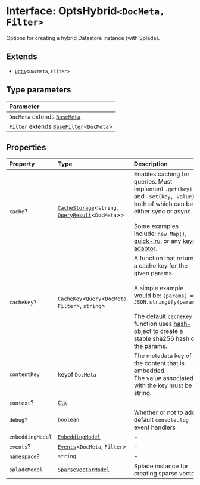 # Interface: OptsHybrid`<DocMeta, Filter>`

Options for creating a hybrid Datastore instance (with Splade).

## Extends

- [`Opts`](Opts.md)\<`DocMeta`, `Filter`\>

## Type parameters

| Parameter                                                                   |
| :-------------------------------------------------------------------------- |
| `DocMeta` extends [`BaseMeta`](../type-aliases/BaseMeta.md)                 |
| `Filter` extends [`BaseFilter`](../type-aliases/BaseFilter.md)\<`DocMeta`\> |

## Properties

| Property         | Type                                                                                                              | Description                                                                                                                                                                                                                                                                                   | Inheritance                        | Source                                                                                                     |
| :--------------- | :---------------------------------------------------------------------------------------------------------------- | :-------------------------------------------------------------------------------------------------------------------------------------------------------------------------------------------------------------------------------------------------------------------------------------------- | :--------------------------------- | :--------------------------------------------------------------------------------------------------------- |
| `cache`?         | [`CacheStorage`](../../../type-aliases/CacheStorage.md)\<`string`, [`QueryResult`](QueryResult.md)\<`DocMeta`\>\> | Enables caching for queries. Must implement `.get(key)` and `.set(key, value)`, both of which can be either sync or async.<br /><br />Some examples include: `new Map()`, [quick-lru](https://github.com/sindresorhus/quick-lru), or any [keyv adaptor](https://github.com/jaredwray/keyv).   | [`Opts`](Opts.md).`cache`          | [src/datastore/types.ts:95](https://github.com/dexaai/llm-tools/blob/5a38bb8/src/datastore/types.ts#L95)   |
| `cacheKey`?      | [`CacheKey`](../../../type-aliases/CacheKey.md)\<[`Query`](Query.md)\<`DocMeta`, `Filter`\>, `string`\>           | A function that returns a cache key for the given params.<br /><br />A simple example would be: `(params) => JSON.stringify(params)`<br /><br />The default `cacheKey` function uses [hash-object](https://github.com/sindresorhus/hash-object) to create a stable sha256 hash of the params. | [`Opts`](Opts.md).`cacheKey`       | [src/datastore/types.ts:89](https://github.com/dexaai/llm-tools/blob/5a38bb8/src/datastore/types.ts#L89)   |
| `contentKey`     | keyof `DocMeta`                                                                                                   | The metadata key of the content that is embedded.<br />The value associated with the key must be a string.                                                                                                                                                                                    | [`Opts`](Opts.md).`contentKey`     | [src/datastore/types.ts:79](https://github.com/dexaai/llm-tools/blob/5a38bb8/src/datastore/types.ts#L79)   |
| `context`?       | [`Ctx`](../type-aliases/Ctx.md)                                                                                   | -                                                                                                                                                                                                                                                                                             | [`Opts`](Opts.md).`context`        | [src/datastore/types.ts:97](https://github.com/dexaai/llm-tools/blob/5a38bb8/src/datastore/types.ts#L97)   |
| `debug`?         | `boolean`                                                                                                         | Whether or not to add default `console.log` event handlers                                                                                                                                                                                                                                    | [`Opts`](Opts.md).`debug`          | [src/datastore/types.ts:99](https://github.com/dexaai/llm-tools/blob/5a38bb8/src/datastore/types.ts#L99)   |
| `embeddingModel` | [`EmbeddingModel`](../../../classes/EmbeddingModel.md)                                                            | -                                                                                                                                                                                                                                                                                             | [`Opts`](Opts.md).`embeddingModel` | [src/datastore/types.ts:81](https://github.com/dexaai/llm-tools/blob/5a38bb8/src/datastore/types.ts#L81)   |
| `events`?        | [`Events`](Events.md)\<`DocMeta`, `Filter`\>                                                                      | -                                                                                                                                                                                                                                                                                             | [`Opts`](Opts.md).`events`         | [src/datastore/types.ts:96](https://github.com/dexaai/llm-tools/blob/5a38bb8/src/datastore/types.ts#L96)   |
| `namespace`?     | `string`                                                                                                          | -                                                                                                                                                                                                                                                                                             | [`Opts`](Opts.md).`namespace`      | [src/datastore/types.ts:80](https://github.com/dexaai/llm-tools/blob/5a38bb8/src/datastore/types.ts#L80)   |
| `spladeModel`    | [`SparseVectorModel`](../../../classes/SparseVectorModel.md)                                                      | Splade instance for creating sparse vectors                                                                                                                                                                                                                                                   | -                                  | [src/datastore/types.ts:110](https://github.com/dexaai/llm-tools/blob/5a38bb8/src/datastore/types.ts#L110) |
